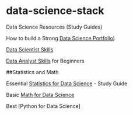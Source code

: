 # data-science-stack
Data Science Resources (Study Guides)

How to build a Strong [Data Science Portfolio](https://kanger.dev/how-build-data-science-portfolio/))

[Data Scientist Skills](https://kanger.dev/data-scientist-skills/)

[Data Analyst Skills](https://kanger.dev/data-analyst-skills/) for Beginners

##Statistics and Math

Essential [Statistics for Data Science](https://kanger.dev/basic-statistics-for-data-science-concepts-guide/) - Study Guide

Basic [Math for Data Science](https://kanger.dev/basic-math-for-data-science-mathematics-courses/)

Best [Python for Data Science]














